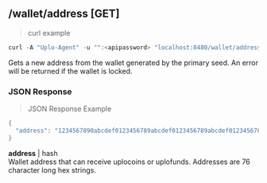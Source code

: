 ## /wallet/address [GET]
> curl example

```go
curl -A "Uplo-Agent" -u "":<apipassword> "localhost:8480/wallet/address"
```

Gets a new address from the wallet generated by the primary seed. An error will
be returned if the wallet is locked.

### JSON Response
> JSON Response Example

```go
{
  "address": "1234567890abcdef0123456789abcdef0123456789abcdef0123456789abcdef0123456789ab"
}
```
**address** | hash  
Wallet address that can receive uplocoins or uplofunds. Addresses are 76 character
long hex strings.  